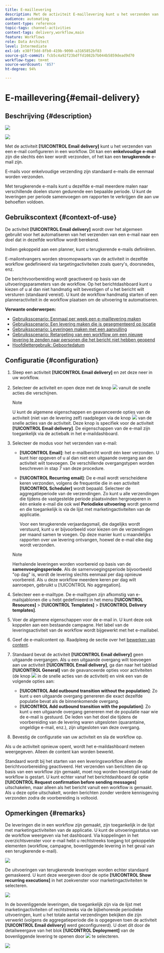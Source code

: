 ```yaml
---
title: E-maillevering
description: Met de activiteit E-maillevering kunt u het verzenden van één e-mail of een terugkerende e-mail in een workflow configureren.
audience: automating
content-type: reference
topic-tags: channel-activities
context-tags: delivery,workflow,main
feature: Workflows
role: Data Architect
level: Intermediate
exl-id: e38ff3dd-8fb0-419b-9090-a3165852bf83
source-git-commit: fcb5c4a92f23bdffd1082b7b044b5859dead9d70
workflow-type: tm+mt
source-wordcount: '857'
ht-degree: 94%

---
```


# E-maillevering{#email-delivery}

## Beschrijving {#description}

![](assets/email.png)

![](assets/recurrentemail.png)

Met de activiteit **[!UICONTROL Email delivery]** kunt u het verzenden van een e-mail configureren in een workflow. Dit kan een **enkelvoudige e-mail** zijn die slechts één keer wordt verzonden, of het kan een **terugkerende** e-mail zijn.

E-mails voor enkelvoudige verzending zijn standaard e-mails die eenmaal worden verzonden.

Met terugkerende e-mails kunt u dezelfde e-mail meerdere malen naar verschillende doelen sturen gedurende een bepaalde periode. U kunt de leveringen per periode samenvoegen om rapporten te verkrijgen die aan uw behoeften voldoen.

## Gebruikscontext {#context-of-use}

De activiteit **[!UICONTROL Email delivery]** wordt over het algemeen gebruikt voor het automatiseren van het verzenden van een e-mail naar een doel dat in dezelfde workflow wordt berekend.

Indien gekoppeld aan een planner, kunt u terugkerende e-mails definiëren.

E-mailontvangers worden stroomopwaarts van de activiteit in dezelfde workflow gedefinieerd via targetingactiviteiten zoals query&#39;s, doorsnedes, enz.

De berichtvoorbereiding wordt geactiveerd op basis van de uitvoeringsparameters van de workflow. Op het berichtdashboard kunt u kiezen of u al dan niet handmatig wilt bevestigen of u het bericht wilt versturen (standaard vereist). U kunt de workflow handmatig starten of een planneractiviteit in de workflow plaatsen om de uitvoering te automatiseren.

**Verwante onderwerpen:**

* [Gebruiksscenario: Eenmaal per week een e-maillevering maken](../../automating/using/workflow-weekly-offer.md)
* [Gebruiksscenario: Een levering maken die is gesegmenteerd op locatie](../../automating/using/workflow-segmentation-location.md)
* [Gebruiksscenario: Leveringen maken met een aanvulling](../../automating/using/workflow-created-query-with-complement.md)
* [Gebruiksscenario: Retargeting van een workflow om een nieuwe levering te zenden naar personen die het bericht niet hebben geopend](../../automating/using/workflow-cross-channel-retargeting.md)
* [Hoofdlettergebruik: Geboortedatum](../../automating/using/birthday-delivery.md)

## Configuratie {#configuration}

1. Sleep een activiteit **[!UICONTROL Email delivery]** en zet deze neer in uw workflow.
1. Selecteer de activiteit en open deze met de knop ![](assets/edit_darkgrey-24px.png) vanuit de snelle acties die verschijnen.

   >[!NOTE]
   >
   >U kunt de algemene eigenschappen en geavanceerde opties van de activiteit (niet van de levering zelf) raadplegen via de knop ![](assets/dlv_activity_params-24px.png) van de snelle acties van de activiteit. Deze knop is specifiek voor de activiteit **[!UICONTROL Email delivery]**. De eigenschappen van de e-mail zijn toegankelijk via de actiebalk in het e-maildashboard.

1. Selecteer de modus voor het verzenden van e-mail:

   * **[!UICONTROL Email]**: het e-mailbericht wordt één keer verzonden. U kunt hier opgeven of u al dan niet een uitgaande overgang aan de activiteit wilt toevoegen. De verschillende overgangstypen worden beschreven in stap 7 van deze procedure.
   * **[!UICONTROL Recurring email]**: De e-mail wordt verscheidene keren verzonden, volgens de frequentie die in een activiteit **[!UICONTROL Scheduler]** wordt bepaald. Selecteer de aggregatieperiode van de verzendingen. Zo kunt u alle verzendingen die tijdens de vastgestelde periode plaatsvinden hergroeperen in één enkele e-mail die ook wel **Periodieke uitvoering** wordt genoemd en die toegankelijk is via de lijst met marketingactiviteiten van de applicatie.

      Voor een terugkerende verjaardagsmail, die dagelijks wordt verstuurd, kunt u er bijvoorbeeld voor kiezen om de verzendingen per maand samen te voegen. Op deze manier kunt u maandelijks rapporten over uw levering ontvangen, hoewel de e-mail elke dag wordt verzonden.
   >[!NOTE]
   >
   >Herhalende leveringen worden voorbereid op basis van de **samenvoegingsperiode**. Als de samenvoegingsperiode bijvoorbeeld &quot;op dag&quot; is, wordt de levering slechts eenmaal per dag opnieuw voorbereid. Als u deze workflow meerdere keren per dag wilt aanroepen, gebruikt u [!UICONTROL No aggregation].

1. Selecteer een e-mailtype. De e-mailtypen zijn afkomstig van e-mailsjablonen die u hebt gedefinieerd in het menu **[!UICONTROL Resources]** > **[!UICONTROL Templates]** > **[!UICONTROL Delivery templates]**.
1. Voer de algemene eigenschappen voor de e-mail in. U kunt deze ook koppelen aan een bestaande campagne. Het label van de leveringsactiviteit van de workflow wordt bijgewerkt met het e-maillabel.
1. Geef de e-mailcontent op. Raadpleeg de sectie over het [bewerken van content](../../designing/using/designing-content-in-adobe-campaign.md).
1. Standaard bevat de activiteit **[!UICONTROL Email delivery]** geen uitgaande overgangen. Als u een uitgaande overgang wilt toevoegen aan uw activiteit **[!UICONTROL Email delivery]**, ga dan naar het tabblad **[!UICONTROL General]** van de geavanceerde opties voor activiteiten (de knop ![](assets/dlv_activity_params-24px.png) in de snelle acties van de activiteit) en vink een van de volgende opties aan:

   * **[!UICONTROL Add outbound transition without the population]**: Zo kunt u een uitgaande overgang genereren die exact dezelfde populatie bevat als de binnenkomende overgang.
   * **[!UICONTROL Add outbound transition with the population]**: Zo kunt u een uitgaande overgang genereren met de populatie naar wie de e-mail is gestuurd. De leden van het doel die tijdens de voorbereiding van de levering waren uitgesloten (quarantaine, ongeldige e-mail, enz.),  zijn uitgesloten van deze overgang.

1. Bevestig de configuratie van uw activiteit en sla de workflow op.

Als u de activiteit opnieuw opent, wordt het e-maildashboard meteen weergegeven. Alleen de content kan worden bewerkt.

Standaard wordt bij het starten van een leveringsworkflow alleen de berichtvoorbereiding geactiveerd. Het verzenden van berichten die op basis van een workflow zijn gemaakt, moet nog worden bevestigd nadat de workflow is gestart. U kunt echter vanaf het berichtdashboard de optie **[!UICONTROL Request confirmation before sending messages]** uitschakelen, maar alleen als het bericht vanuit een workflow is gemaakt. Als u deze optie uitschakelt, worden berichten zonder verdere kennisgeving verzonden zodra de voorbereiding is voltooid.

## Opmerkingen {#remarks}

De leveringen die in een workflow zijn gemaakt, zijn toegankelijk in de lijst met marketingactiviteiten van de applicatie. U kunt de uitvoeringsstatus van de workflow weergeven via het dashboard. Via koppelingen in het overzichtsvenster voor e-mail hebt u rechtstreeks toegang tot gekoppelde elementen (workflow, campagne, bovenliggende levering in het geval van een terugkerende e-mail).

![](assets/wkf_display_recurrent_executions_2.png)

De uitvoeringen van terugkerende leveringen worden echter standaard gemaskeerd. U kunt deze weergeven door de optie **[!UICONTROL Show recurring executions]** in het zoekvenster voor marketingactiviteiten te selecteren.

![](assets/wkf_display_recurrent_executions.png)

In de bovenliggende leveringen, die toegankelijk zijn via de lijst met marketingactiviteiten of rechtstreeks via de bijbehorende periodieke uitvoeringen, kunt u het totale aantal verzendingen bekijken die zijn verwerkt (volgens de aggregatieperiode die is opgegeven toen de activiteit **[!UICONTROL Email delivery]** werd geconfigureerd). U doet dit door de detailweergave van het blok **[!UICONTROL Deployment]** van de bovenliggende levering te openen door ![](assets/wkf_dlv_detail_button.png) te selecteren.

![](assets/wkf_display_recurrent_executions_3.png)
